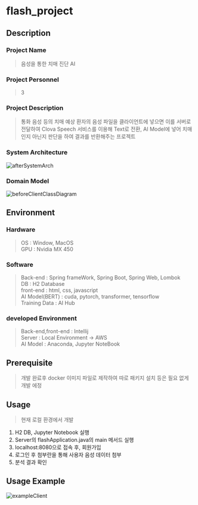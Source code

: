 # flash_project

## Description
### Project Name
> 음성을 통한 치매 진단 AI<br>
### Project Personnel
> 3<br>
### Project Description
> 통화 음성 등의 치매 예상 환자의 음성 파일을 클라이언트에 넣으면 이를 서버로 전달하여 Clova Speech 서비스를 이용해 Text로 전환, AI Model에 넣어 치매인지 아닌지 판단을 하여 결과를 반환해주는 프로젝트<br>

### System Architecture
  ![afterSystemArch](https://user-images.githubusercontent.com/83682424/228255833-8bfec615-5943-449f-8097-4cb91fb308ca.jpg)
  
### Domain Model
![beforeClientClassDiagram](https://github.com/ShinHeeEul/flash_project/assets/83682424/ddcae9e7-0a60-4328-ac8c-529e179780d3)

## Environment
### Hardware
> OS : Window, MacOS <br>
> GPU : Nvidia MX 450
  
### Software
  > Back-end : Spring frameWork, Spring Boot, Spring Web, Lombok<br>
  > DB : H2 Database<br>
  > front-end : html, css, javascript <br>
  > AI Model(BERT) : cuda, pytorch, transformer, tensorflow <br> 
  > Training Data : AI Hub
  
### developed Environment
  > Back-end,front-end : Intellij <br>
  > Server : Local Environment -> AWS <br>
  > AI Model : Anaconda, Jupyter NoteBook <br>
  
## Prerequisite
  > 개발 완료후 docker 이미지 파일로 제작하여 따로 패키지 설치 등은 필요 없게 개발 에정
  
## Usage
> 현재 로컬 환경에서 개발 <br>

 1. H2 DB, Jupyter Notebook 실행
 2. Server의 flashApplication.java의 main 메서드 실행
 3. localhost:8080으로 접속 후, 회원가입
 4. 로그인 후 첨부란을 통해 사용자 음성 데이터 첨부
 5. 분석 결과 확인

## Usage Example
![exampleClient](https://user-images.githubusercontent.com/83682424/228263906-079770d6-1b21-42d8-9c66-d5068a101378.jpg)

  
